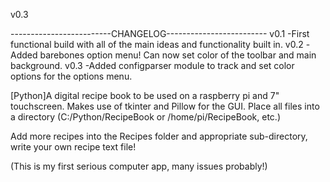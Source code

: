 v0.3

-------------------------CHANGELOG-------------------------
v0.1
-First functional build with all of the main ideas and functionality built in.
v0.2
-Added barebones option menu! Can now set color of the toolbar and main background.
v0.3
-Added configparser module to track and set color options for the options menu.


[Python]A digital recipe book to be used on a raspberry pi and 7" touchscreen. Makes use of tkinter and Pillow for the GUI.
Place all files into a directory (C:/Python/RecipeBook or /home/pi/RecipeBook, etc.)

Add more recipes into the Recipes folder and appropriate sub-directory, write your own recipe text file!

(This is my first serious computer app, many issues probably!)

